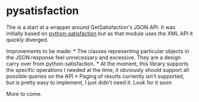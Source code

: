 pysatisfaction
==============

The is a start at a wrapper around GetSatisfaction's JSON API.  It was initially based on [python-satisfaction](https://github.com/gma/python-satisfaction) but as that module uses the XML API it quickly diverged.  

Improvements to be made:
    * The classes representing particular objects in the JSON response feel unnecessary and excessive.  They are a design carry over from python-satisfaction.
    * At the moment, this library supports the specific operations I needed at the time, it obviously should support all possible queries on the API
    * Paging of results currently isn't supported, but is pretty easy to implement, I just didn't need it.  Look for it soon

More to come.
